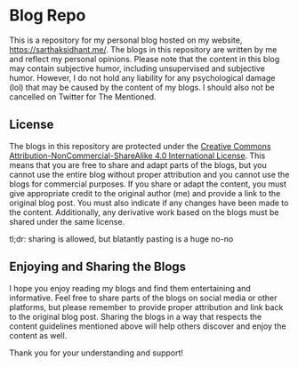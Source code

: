 Blog Repo
==================

This is a repository for my personal blog hosted on my website, <https://sarthaksidhant.me/>. The blogs in this repository are written by me and reflect my personal opinions. Please note that the content in this blog may contain subjective humor, including unsupervised and subjective humor. However, I do not hold any liability for any psychological damage (lol) that may be caused by the content of my blogs. I should also not be cancelled on Twitter for The Mentioned.

License
-------

The blogs in this repository are protected under the [Creative Commons Attribution-NonCommercial-ShareAlike 4.0 International License](https://creativecommons.org/licenses/by-nc-sa/4.0/). This means that you are free to share and adapt parts of the blogs, but you cannot use the entire blog without proper attribution and you cannot use the blogs for commercial purposes. If you share or adapt the content, you must give appropriate credit to the original author (me) and provide a link to the original blog post. You must also indicate if any changes have been made to the content. Additionally, any derivative work based on the blogs must be shared under the same license.

tl;dr: sharing is allowed, but blatantly pasting is a huge no-no

Enjoying and Sharing the Blogs
------------------------------

I hope you enjoy reading my blogs and find them entertaining and informative. Feel free to share parts of the blogs on social media or other platforms, but please remember to provide proper attribution and link back to the original blog post. Sharing the blogs in a way that respects the content guidelines mentioned above will help others discover and enjoy the content as well.

Thank you for your understanding and support!
